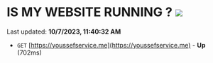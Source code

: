 # IS MY WEBSITE RUNNING ? [![](https://img.shields.io/static/v1?label=Sponsor&message=%E2%9D%A4&logo=GitHub&color=%23fe8e86)](https://github.com/sponsors/<username>)

Last updated: **10/7/2023, 11:40:32 AM**

- `GET` [https://youssefservice.me](https://youssefservice.me) - **Up** (702ms)
